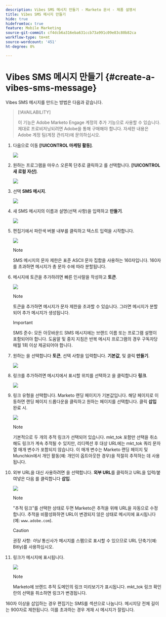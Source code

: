 ```yaml
---
description: Vibes SMS 메시지 만들기 - Marketo 문서 - 제품 설명서
title: Vibes SMS 메시지 만들기
hide: true
hidefromtoc: true
feature: Mobile Marketing
source-git-commit: cf4dcb6a316eba631ccb73a991c09e83c80b82ca
workflow-type: tm+mt
source-wordcount: '451'
ht-degree: 0%

---
```


# Vibes SMS 메시지 만들기 {#create-a-vibes-sms-message}

Vibes SMS 메시지를 만드는 방법은 다음과 같습니다.

>[!AVAILABILITY]
>
>이 기능은 Adobe Marketo Engage 계정의 추가 기능으로 사용할 수 있습니다. 제대로 프로비저닝되려면 Adobe을 통해 구매해야 합니다. 자세한 내용은 Adobe 계정 팀(계정 관리자)에 문의하십시오.

1. 다음으로 이동 **[!UICONTROL 마케팅 활동]**.

   ![](assets/create-a-vibes-sms-message-1.png)

1. 원하는 프로그램을 마우스 오른쪽 단추로 클릭하고 를 선택합니다. **[!UICONTROL 새 로컬 자산]**.

   ![](assets/create-a-vibes-sms-message-2.png)

1. 선택 **SMS 메시지**.

   ![](assets/create-a-vibes-sms-message-3.png)

1. 새 SMS 메시지의 이름과 설명(선택 사항)을 입력하고 **만들기**.

   ![](assets/create-a-vibes-sms-message-4.png)

1. 편집기에서 파란색 버블 내부를 클릭하고 텍스트 입력을 시작합니다.

   ![](assets/create-a-vibes-sms-message-5.png)

   >[!NOTE]
   >
   >SMS 메시지의 문자 제한은 표준 ASCII 문자 집합을 사용하는 160자입니다. 160자를 초과하면 메시지가 총 문자 수에 따라 분할됩니다.

1. 메시지에 토큰을 추가하려면 빠른 인사말을 작성하고 **토큰**.

   ![](assets/create-a-vibes-sms-message-6.png)

   >[!NOTE]
   >
   >토큰을 추가하면 메시지가 문자 제한을 초과할 수 있습니다. 그러면 메시지가 분할되어 추가 메시지가 생성됩니다.

   >[!IMPORTANT]
   >
   >SMS 준수: 모든 아웃바운드 SMS 메시지에는 브랜드 이름 또는 프로그램 설명이 포함되어야 합니다. 도움말 및 중지 지침은 반복 메시지 프로그램의 경우 구독자당 매월 1회 이상 제공되어야 합니다.

1. 원하는 을 선택합니다 **토큰**, 선택 사항을 입력합니다. **기본값**, 및 클릭 **만들기**.

   ![](assets/create-a-vibes-sms-message-7.png)

1. 링크를 추가하려면 메시지에서 표시할 위치를 선택하고 을 클릭합니다 **링크**.

   ![](assets/create-a-vibes-sms-message-8.png)

1. 링크 유형을 선택합니다. Marketo 랜딩 페이지가 기본값입니다. 해당 페이지로 이동하면 랜딩 페이지 드롭다운을 클릭하고 원하는 페이지를 선택합니다. 클릭 **삽입** 완료 시.

   ![](assets/create-a-vibes-sms-message-9.png)

   >[!NOTE]
   >
   >기본적으로 두 개의 추적 링크가 선택되어 있습니다. mkt_tok 포함만 선택을 취소해도 링크가 계속 추적될 수 있지만, 리디렉션 후 대상 URL에는 mkt_tok 쿼리 문자열 매개 변수가 포함되지 않습니다. 이 매개 변수는 Marketo 랜딩 페이지 및 Munchkin에서 개인 활동(예: 개인이 옵트아웃한 경우)을 적절히 추적하는 데 사용됩니다.

1. 외부 URL을 대신 사용하려면 을 선택합니다. **외부 URL**&#x200B;를 클릭하고 URL을 입력/붙여넣은 다음 를 클릭합니다 **삽입**.

   ![](assets/create-a-vibes-sms-message-10.png)

   >[!NOTE]
   >
   >&quot;추적 링크&quot;를 선택한 상태로 두면 Marketo은 추적을 위해 URL을 자동으로 수정합니다. 추적을 비활성화하면 URL이 변경되지 않은 상태로 메시지에 표시됩니다(예: `www.adobe.com`).

   >[!CAUTION]
   >
   >권장 사항: _아님_ 통신사가 메시지를 스팸으로 표시할 수 있으므로 URL 단축기(예: Bitly)를 사용하십시오.

1. 링크가 메시지에 표시됩니다.

   ![](assets/create-a-vibes-sms-message-11.png)

   >[!NOTE]
   >
   >Marketo에 브랜드 추적 도메인의 링크 미리보기가 표시됩니다. mkt_tok 링크 확인란의 선택을 취소하면 링크가 변경됩니다.

160자 이상을 삽입하는 경우 편집기는 SMS를 섹션으로 나눕니다. 메시지당 전체 길이는 900자로 제한됩니다. 이를 초과하는 경우 게재 시 메시지가 잘립니다.
